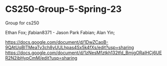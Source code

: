 # CS250-Group-5-Spring-23
Group for cs250

Ethan Fox; 
jfabian8371 - Jason Park Fabian; 
Alan Yin; 

https://docs.google.com/document/d/1DwZCaoB-9QAtUqBlTMeaTv3ch8yUULhpas4Sx5k4fXs/edit?usp=sharing
https://docs.google.com/document/d/1zNesMfztkh132tfd_BmjgORaIHCj6UER2N2ibHypCmM/edit?usp=sharing
